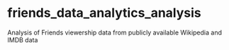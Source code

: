 # friends_data_analytics_analysis
Analysis of Friends viewership data from publicly available Wikipedia and IMDB data
